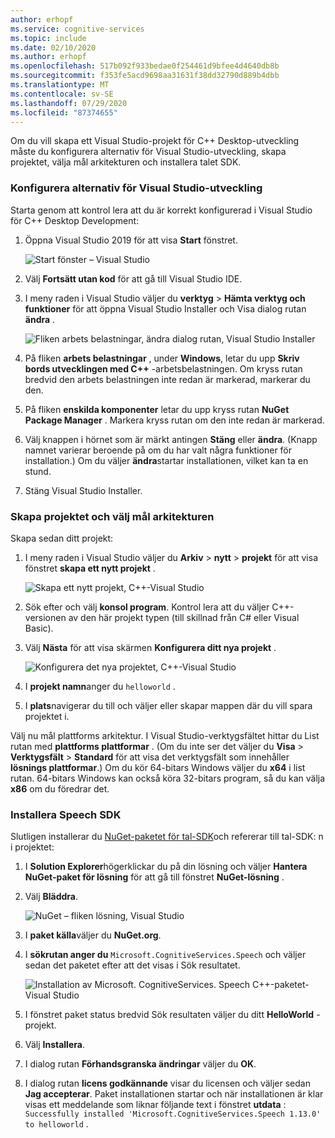 ```yaml
---
author: erhopf
ms.service: cognitive-services
ms.topic: include
ms.date: 02/10/2020
ms.author: erhopf
ms.openlocfilehash: 517b092f933bedae0f254461d9bfee4d4640db8b
ms.sourcegitcommit: f353fe5acd9698aa31631f38dd32790d889b4dbb
ms.translationtype: MT
ms.contentlocale: sv-SE
ms.lasthandoff: 07/29/2020
ms.locfileid: "87374655"
---
```

Om du vill skapa ett Visual Studio-projekt för C++ Desktop-utveckling måste du konfigurera alternativ för Visual Studio-utveckling, skapa projektet, välja mål arkitekturen och installera talet SDK.

### <a name="set-up-visual-studio-development-options"></a>Konfigurera alternativ för Visual Studio-utveckling

Starta genom att kontrol lera att du är korrekt konfigurerad i Visual Studio för C++ Desktop Development:

1. Öppna Visual Studio 2019 för att visa **Start** fönstret.

   ![Start fönster – Visual Studio](../articles/cognitive-services/Speech-Service/media/sdk/vs-start-window.png)

1. Välj **Fortsätt utan kod** för att gå till Visual Studio IDE.

1. I meny raden i Visual Studio väljer du **verktyg**  >  **Hämta verktyg och funktioner** för att öppna Visual Studio Installer och Visa dialog rutan **ändra** .

   ![Fliken arbets belastningar, ändra dialog rutan, Visual Studio Installer](../articles/cognitive-services/Speech-Service/media/sdk/vs-enable-cpp-workload.png)

1. På fliken **arbets belastningar** , under **Windows**, letar du upp **Skriv bords utvecklingen med C++** -arbetsbelastningen. Om kryss rutan bredvid den arbets belastningen inte redan är markerad, markerar du den.

1. På fliken **enskilda komponenter** letar du upp kryss rutan **NuGet Package Manager** . Markera kryss rutan om den inte redan är markerad.

1. Välj knappen i hörnet som är märkt antingen **Stäng** eller **ändra**. (Knapp namnet varierar beroende på om du har valt några funktioner för installation.) Om du väljer **ändra**startar installationen, vilket kan ta en stund.

1. Stäng Visual Studio Installer.

### <a name="create-the-project-and-select-the-target-architecture"></a>Skapa projektet och välj mål arkitekturen

Skapa sedan ditt projekt:

1. I meny raden i Visual Studio väljer du **Arkiv**  >  **nytt**  >  **projekt** för att visa fönstret **skapa ett nytt projekt** .

   ![Skapa ett nytt projekt, C++-Visual Studio](../articles/cognitive-services/Speech-Service/media/sdk/qs-cpp-windows-01-new-console-app.png)

1. Sök efter och välj **konsol program**. Kontrol lera att du väljer C++-versionen av den här projekt typen (till skillnad från C# eller Visual Basic).

1. Välj **Nästa** för att visa skärmen **Konfigurera ditt nya projekt** .

   ![Konfigurera det nya projektet, C++-Visual Studio](../articles/cognitive-services/Speech-Service/media/sdk/vs-enable-cpp-configure-your-new-project.png)

1. I **projekt namn**anger du `helloworld` .

1. I **plats**navigerar du till och väljer eller skapar mappen där du vill spara projektet i.

Välj nu mål plattforms arkitektur. I Visual Studio-verktygsfältet hittar du List rutan med **plattforms plattformar** . (Om du inte ser det väljer du **Visa**  >  **Verktygsfält**  >  **Standard** för att visa det verktygsfält som innehåller **lösnings plattformar**.) Om du kör 64-bitars Windows väljer du **x64** i list rutan. 64-bitars Windows kan också köra 32-bitars program, så du kan välja **x86** om du föredrar det.

### <a name="install-the-speech-sdk"></a>Installera Speech SDK

Slutligen installerar du [NuGet-paketet för tal-SDK](https://aka.ms/csspeech/nuget)och refererar till tal-SDK: n i projektet:

1. I **Solution Explorer**högerklickar du på din lösning och väljer **Hantera NuGet-paket för lösning** för att gå till fönstret **NuGet-lösning** .

1. Välj **Bläddra**.

   ![NuGet – fliken lösning, Visual Studio](../articles/cognitive-services/Speech-Service/media/sdk/qs-cpp-windows-03-manage-nuget-packages.png)

1. I **paket källa**väljer du **NuGet.org**.

1. I **sökrutan anger du** `Microsoft.CognitiveServices.Speech` och väljer sedan det paketet efter att det visas i Sök resultatet.

   ![Installation av Microsoft. CognitiveServices. Speech C++-paketet-Visual Studio](../articles/cognitive-services/Speech-Service/media/sdk/qs-cpp-windows-04-nuget-install-1.0.0.png)

1. I fönstret paket status bredvid Sök resultaten väljer du ditt **HelloWorld** -projekt.

1. Välj **Installera**.

1. I dialog rutan **Förhandsgranska ändringar** väljer du **OK**.

1. I dialog rutan **licens godkännande** visar du licensen och väljer sedan **Jag accepterar**. Paket installationen startar och när installationen är klar visas ett meddelande som liknar följande text i fönstret **utdata** : `Successfully installed 'Microsoft.CognitiveServices.Speech 1.13.0' to helloworld` .

